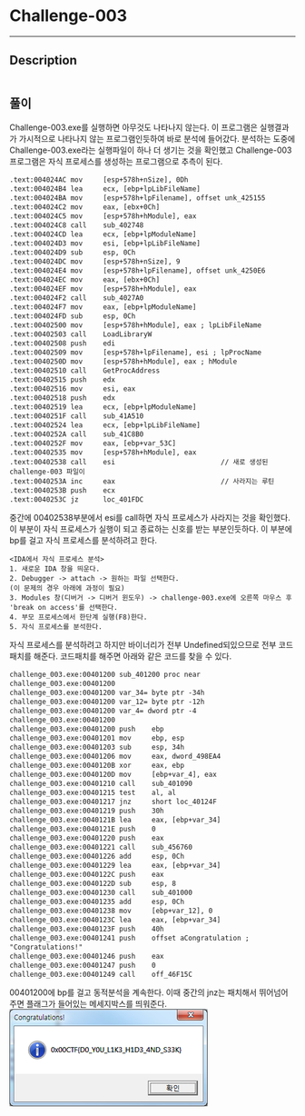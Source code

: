 Challenge-003
======================

-----------------
## Description
```

```

## 풀이

Challenge-003.exe를 실행하면 아무것도 나타나지 않는다. 이 프로그램은 실행결과가 가시적으로 나타나지 않는 프로그램인듯하여 바로 분석에 들어갔다. 분석하는 도중에 Challenge-003.exe라는 실행파일이 하나 더 생기는 것을 확인했고 Challenge-003 프로그램은 자식 프로세스를 생성하는 프로그램으로 추측이 된다. 
```
.text:004024AC mov     [esp+578h+nSize], 0Dh
.text:004024B4 lea     ecx, [ebp+lpLibFileName]
.text:004024BA mov     [esp+578h+lpFilename], offset unk_425155
.text:004024C2 mov     eax, [ebx+0Ch]
.text:004024C5 mov     [esp+578h+hModule], eax
.text:004024C8 call    sub_402748
.text:004024CD lea     ecx, [ebp+lpModuleName]
.text:004024D3 mov     esi, [ebp+lpLibFileName]
.text:004024D9 sub     esp, 0Ch
.text:004024DC mov     [esp+578h+nSize], 9
.text:004024E4 mov     [esp+578h+lpFilename], offset unk_4250E6
.text:004024EC mov     eax, [ebx+0Ch]
.text:004024EF mov     [esp+578h+hModule], eax
.text:004024F2 call    sub_4027A0
.text:004024F7 mov     eax, [ebp+lpModuleName]
.text:004024FD sub     esp, 0Ch
.text:00402500 mov     [esp+578h+hModule], eax ; lpLibFileName
.text:00402503 call    LoadLibraryW
.text:00402508 push    edi
.text:00402509 mov     [esp+578h+lpFilename], esi ; lpProcName
.text:0040250D mov     [esp+578h+hModule], eax ; hModule
.text:00402510 call    GetProcAddress
.text:00402515 push    edx
.text:00402516 mov     esi, eax
.text:00402518 push    edx
.text:00402519 lea     ecx, [ebp+lpModuleName]
.text:0040251F call    sub_41A510
.text:00402524 lea     ecx, [ebp+lpLibFileName]
.text:0040252A call    sub_41C8B0
.text:0040252F mov     eax, [ebp+var_53C]
.text:00402535 mov     [esp+578h+hModule], eax
.text:00402538 call    esi							// 새로 생성된 challenge-003 파일이
.text:0040253A inc     eax							// 사라지는 루틴
.text:0040253B push    ecx
.text:0040253C jz      loc_401FDC
```
중간에 00402538부분에서 esi를 call하면 자식 프로세스가 사라지는 것을 확인했다. 이 부분이 자식 프로세스가 실행이 되고 종료하는 신호를 받는 부분인듯하다. 이 부분에 bp를 걸고 자식 프로세스를 분석하려고 한다.
```
<IDA에서 자식 프로세스 분석>
1. 새로운 IDA 창을 띄운다. 
2. Debugger -> attach -> 원하는 파일 선택한다.
(이 문제의 경우 아래에 과정이 필요)
3. Modules 창(디버거 -> 디버거 윈도우) -> challenge-003.exe에 오른쪽 마우스 후 'break on access'를 선택한다.
4. 부모 프로세스에서 한단계 실행(F8)한다.
5. 자식 프로세스를 분석한다.
```
자식 프로세스를 분석하려고 하지만 바이너리가 전부 Undefined되있으므로 전부 코드패치를 해준다. 코드패치를 해주면 아래와 같은 코드를 찾을 수 있다.

```
challenge_003.exe:00401200 sub_401200 proc near
challenge_003.exe:00401200
challenge_003.exe:00401200 var_34= byte ptr -34h
challenge_003.exe:00401200 var_12= byte ptr -12h
challenge_003.exe:00401200 var_4= dword ptr -4
challenge_003.exe:00401200
challenge_003.exe:00401200 push    ebp
challenge_003.exe:00401201 mov     ebp, esp
challenge_003.exe:00401203 sub     esp, 34h
challenge_003.exe:00401206 mov     eax, dword_498EA4
challenge_003.exe:0040120B xor     eax, ebp
challenge_003.exe:0040120D mov     [ebp+var_4], eax
challenge_003.exe:00401210 call    sub_401090
challenge_003.exe:00401215 test    al, al
challenge_003.exe:00401217 jnz     short loc_40124F
challenge_003.exe:00401219 push    30h
challenge_003.exe:0040121B lea     eax, [ebp+var_34]
challenge_003.exe:0040121E push    0
challenge_003.exe:00401220 push    eax
challenge_003.exe:00401221 call    sub_456760
challenge_003.exe:00401226 add     esp, 0Ch
challenge_003.exe:00401229 lea     eax, [ebp+var_34]
challenge_003.exe:0040122C push    eax
challenge_003.exe:0040122D sub     esp, 8
challenge_003.exe:00401230 call    sub_401000
challenge_003.exe:00401235 add     esp, 0Ch
challenge_003.exe:00401238 mov     [ebp+var_12], 0
challenge_003.exe:0040123C lea     eax, [ebp+var_34]
challenge_003.exe:0040123F push    40h
challenge_003.exe:00401241 push    offset aCongratulation ; "Congratulations!"
challenge_003.exe:00401246 push    eax
challenge_003.exe:00401247 push    0
challenge_003.exe:00401249 call    off_46F15C
```
00401200에 bp를 걸고 동적분석을 계속한다. 이때 중간의 jnz는 패치해서 뛰어넘어주면 플래그가 들어있는 메세지박스를 띄워준다.
![](./flag.png)  
